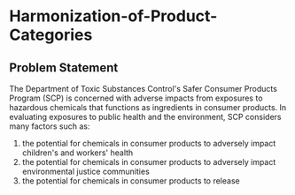 # Harmonization-of-Product-Categories
##  Problem Statement
The Department of Toxic Substances Control's Safer Consumer Products Program (SCP) is concerned with adverse impacts from exposures to hazardous chemicals that functions as ingredients in consumer products. In evaluating exposures to public health and the environment, SCP considers many factors such as:
  1.  the potential for chemicals in consumer products to adversely impact children's and workers' health
  2.  the potential for chemicals in consumer products to adversely impact environmental justice communities
  3.  the potential for chemicals in consumer products to release  
